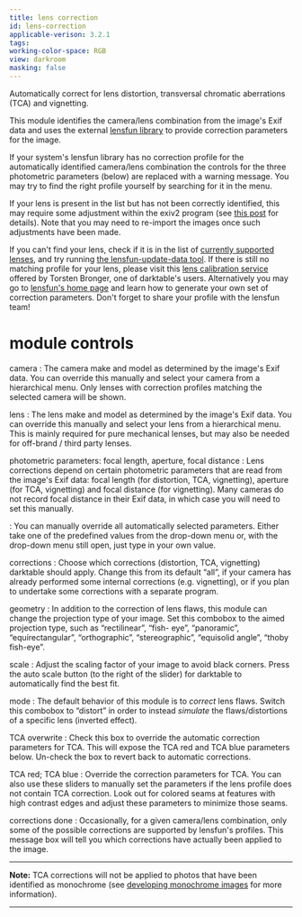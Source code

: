 ```yaml
---
title: lens correction
id: lens-correction
applicable-verison: 3.2.1
tags: 
working-color-space: RGB
view: darkroom
masking: false
---
```


Automatically correct for lens distortion, transversal chromatic aberrations (TCA) and vignetting.

This module identifies the camera/lens combination from the image's Exif data and uses the external [lensfun library](https://lensfun.github.io/) to provide correction parameters for the image.

If your system's lensfun library has no correction profile for the automatically identified camera/lens combination the controls for the three photometric parameters (below) are replaced with a warning message. You may try to find the right profile yourself by searching for it in the menu. 

If your lens is present in the list but has not been correctly identified, this may require some adjustment within the exiv2 program (see [this post](https://dev.exiv2.org/boards/3/topics/2854) for details). Note that you may need to re-import the images once such adjustments have been made.

If you can't find your lens, check if it is in the list of [currently supported lenses](https://lensfun.github.io/lenslist/), and try running [the lensfun-update-data tool](https://lensfun.github.io/manual/v0.3.2/lensfun-update-data.html). If there is still no matching profile for your lens, please visit this [lens calibration service](https://www.darktable.org/2013/07/have-your-lens-calibrated/) offered by Torsten Bronger, one of darktable's users. Alternatively you may go to [lensfun's home page](https://lensfun.github.io/lenslist/) and learn how to generate your own set of correction parameters. Don't forget to share your profile with the lensfun team!

# module controls

camera
: The camera make and model as determined by the image's Exif data. You can override this manually and select your camera from a hierarchical menu. Only lenses with correction profiles matching the selected camera will be shown.

lens
: The lens make and model as determined by the image's Exif data. You can override this manually and select your lens from a hierarchical menu. This is mainly required for pure mechanical lenses, but may also be needed for off-brand / third party lenses. 

photometric parameters: focal length, aperture, focal distance
: Lens corrections depend on certain photometric parameters that are read from the image's Exif data: focal length (for distortion, TCA, vignetting), aperture (for TCA, vignetting) and focal distance (for vignetting). Many cameras do not record focal distance in their Exif data, in which case you will need to set this manually.

: You can manually override all automatically selected parameters. Either take one of the predefined values from the drop-down menu or, with the drop-down menu still open, just type in your own value.

corrections
: Choose which corrections (distortion, TCA, vignetting) darktable should apply. Change this from its default “all”, if your camera has already performed some internal corrections (e.g. vignetting), or if you plan to undertake some corrections with a separate program.

geometry
: In addition to the correction of lens flaws, this module can change the projection type of your image. Set this combobox to the aimed projection type, such as “rectilinear”, “fish- eye”, “panoramic”, “equirectangular”, “orthographic”, “stereographic”, “equisolid angle”, “thoby fish-eye”.

scale
: Adjust the scaling factor of your image to avoid black corners. Press the auto scale button (to the right of the slider) for darktable to automatically find the best fit.

mode
: The default behavior of this module is to _correct_ lens flaws. Switch this combobox to “distort” in order to instead _simulate_ the flaws/distortions of a specific lens (inverted effect).

TCA overwrite
: Check this box to override the automatic correction parameters for TCA. This will expose the TCA red and TCA blue parameters below. Un-check the box to revert back to automatic corrections.

TCA red; TCA blue
: Override the correction parameters for TCA. You can also use these sliders to manually set the parameters if the lens profile does not contain TCA correction. Look out for colored seams at features with high contrast edges and adjust these parameters to minimize those seams.

corrections done
: Occasionally, for a given camera/lens combination, only some of the possible corrections are supported by lensfun's profiles. This message box will tell you which corrections have actually been applied to the image.

---

**Note:** TCA corrections will not be applied to photos that have been identified as monochrome (see [developing monochrome images](../../guides-tutorials/monochrome.md) for more information).

---

